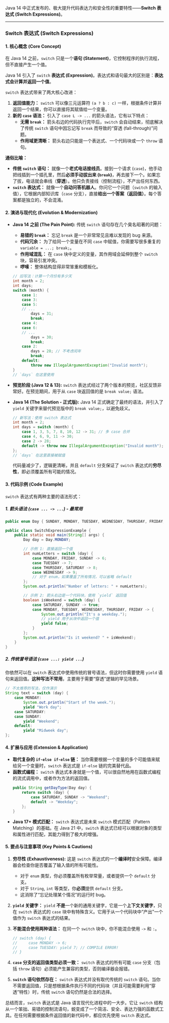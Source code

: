Java 14 中正式发布的、极大提升代码表达力和安全性的重要特性——**Switch 表达式 (Switch Expressions)**。

---

### Switch 表达式 (Switch Expressions)

#### 1. 核心概念 (Core Concept)

在 Java 14 之前，`switch` 只是一个**语句 (Statement)**，它控制程序的执行流程，但不直接产生一个值。

Java 14 引入了 `switch` **表达式 (Expression)**。表达式和语句最大的区别是：**表达式会计算并返回一个值**。

`switch` 表达式带来了两大核心改进：

1.  **返回值能力：** `switch` 可以像三元运算符 `(a ? b : c)` 一样，根据条件计算并返回一个结果，你可以直接将其赋值给一个变量。
2.  **新的 `case` 语法：** 引入了 `case L -> ...` 的箭头语法，它有以下特点：
    *   **无需 `break`：** 箭头右边的代码执行完毕后，`switch` 会自动结束，彻底解决了传统 `switch` 语句中因忘记写 `break` 而导致的“穿透 (fall-through)”问题。
    *   **作用域更清晰：** 箭头右边只能是一个表达式、一个代码块或一个 `throw` 语句。

**通俗比喻：**
*   **传统 `switch` 语句：** 就像一个**老式电话接线员**。接到一个请求 (`case`)，他手动把线插到一个插孔里，然后**必须手动拔出来 (`break`)**，再去接下一个。如果忘了拔，电话就会串线（**穿透**）。他只负责接线（控制流程），不产出任何东西。
*   **`switch` 表达式：** 就像一个**自动问答机器人**。你问它一个问题（`switch` 的输入值），它根据内部知识库（`case` 分支），直接**给出一个答案（返回值）**。每个答案都是独立的，不会混淆。

#### 2. 演进与现代化 (Evolution & Modernization)

*   **Java 14 之前 (The Pain Point):**
    传统 `switch` 语句存在几个臭名昭著的问题：
    *   **易错的 `break`：** 忘记 `break` 是一个非常常见且难以发现的 bug 来源。
    *   **代码冗余：** 为了给同一个变量在不同 `case` 中赋值，你需要写很多重复的 `variable = ...; break;`。
    *   **作用域混乱：** 在 `case` 块中定义的变量，其作用域会延伸到整个 `switch` 块，容易引发冲突。
    *   **啰嗦：** 整体结构显得非常笨重和模板化。

    ```java
    // 旧写法：计算一个月份有多少天
    int month = 2;
    int days;
    switch (month) {
        case 1:
        case 3:
        case 5:
        // ...
            days = 31;
            break;
        case 4:
        case 6:
        // ...
            days = 30;
            break;
        case 2:
            days = 28; // 不考虑闰年
            break;
        default:
            throw new IllegalArgumentException("Invalid month");
    }
    // `days` 在这里使用
    ```

*   **预览阶段 (Java 12 & 13):**
    `switch` 表达式经过了两个版本的预览，社区反馈非常好。在预览期间，用于从 `case` 块返回值的是 `break value;` 语法。

*   **Java 14 (The Solution - 正式版):**
    Java 14 正式确定了最终的语法，并引入了 `yield` 关键字来替代预览版中的 `break value;`，以避免歧义。

    ```java
    // 新写法：使用 switch 表达式
    int month = 2;
    int days = switch (month) {
        case 1, 3, 5, 7, 8, 10, 12 -> 31; // 多 case 合并
        case 4, 6, 9, 11 -> 30;
        case 2 -> 28;
        default -> throw new IllegalArgumentException("Invalid month");
    };
    // `days` 在这里直接被赋值
    ```
    代码量减少了，逻辑更清晰，并且 `default` 分支保证了 `switch` 表达式的**穷尽性**，即必须覆盖所有可能的情况。

#### 3. 代码示例 (Code Example)

`switch` 表达式有两种主要的语法形式：

##### **1. 箭头语法 (`case ... -> ...`) - 最常用**

```java
public enum Day { SUNDAY, MONDAY, TUESDAY, WEDNESDAY, THURSDAY, FRIDAY, SATURDAY }

public class SwitchExpressionExample {
    public static void main(String[] args) {
        Day day = Day.MONDAY;

        // 示例 1: 直接返回一个值
        int numLetters = switch (day) {
            case MONDAY, FRIDAY, SUNDAY -> 6;
            case TUESDAY -> 7;
            case THURSDAY, SATURDAY -> 8;
            case WEDNESDAY -> 9;
            // 对于 enum，如果覆盖了所有情况，可以省略 default
        };
        System.out.println("Number of letters: " + numLetters);

        // 示例 2: 箭头右边是一个代码块，使用 `yield` 返回值
        boolean isWeekend = switch (day) {
            case SATURDAY, SUNDAY -> true;
            case MONDAY, TUESDAY, WEDNESDAY, THURSDAY, FRIDAY -> {
                System.out.println("It's a weekday.");
                // yield 用于从块中返回一个值
                yield false;
            }
        };
        System.out.println("Is it weekend? " + isWeekend);
    }
}
```

##### **2. 传统冒号语法 (`case ...: yield ...`)**

你依然可以在 `switch` 表达式中使用传统的冒号语法，但这时你需要使用 `yield` 语句来返回值。**这种写法不常用**，主要用于需要“穿透”逻辑的罕见场景。

```java
// 不太推荐的写法，仅作演示
String text = switch (day) {
    case MONDAY:
        System.out.println("Start of the week.");
        yield "Work day";
    case SATURDAY:
    case SUNDAY:
        yield "Weekend";
    default:
        yield "Midweek day";
};
```

#### 4. 扩展与应用 (Extension & Application)

*   **取代复杂的 `if-else if-else` 链：** 当你需要根据一个变量的多个可能值来赋给另一个变量时，`switch` 表达式是 `if-else` 链的完美替代品。
*   **函数式编程：** `switch` 表达式本身就是一个值，可以很自然地用在函数式编程的流式调用中，或者作为方法的返回值。
    ```java
    public String getDayType(Day day) {
        return switch (day) {
            case SATURDAY, SUNDAY -> "Weekend";
            default -> "Weekday";
        };
    }
    ```
*   **Java 17+ 模式匹配：** `switch` 表达式是未来 `switch` 模式匹配（Pattern Matching）的基础。在 Java 21 中，`switch` 表达式已经可以根据对象的类型和属性进行匹配，其能力得到了极大的增强。

#### 5. 要点与注意事项 (Key Points & Cautions)

1.  **穷尽性 (Exhaustiveness):** 这是 `switch` 表达式的一个**编译时**安全保障。编译器会检查你是否覆盖了输入值的所有可能性。
    *   对于 `enum` 类型，你必须覆盖所有枚举常量，或者提供一个 `default` 分支。
    *   对于 `String`, `int` 等类型，你**必须**提供 `default` 分支。
    *   这消除了“忘记处理某个情况”的运行时 bug。

2.  **`yield` 关键字：** `yield` **不是**一个新的通用关键字，它是一个**上下文关键字**，只在 `switch` 表达式的 `case` 块中有特殊含义。它用于从一个代码块中“产出”一个值作为 `switch` 表达式的结果。

3.  **不能混合使用两种语法：** 在同一个 `switch` 块中，你不能混合使用 `->` 和 `:`。
    ```java
    // switch (day) {
    //     case MONDAY -> 6;
    //     case TUESDAY: yield 7; // COMPILE ERROR!
    // }
    ```

4.  **`case` 分支的返回值类型必须一致：** `switch` 表达式的所有可能 `case` 分支（包括 `throw` 语句）必须能产生兼容的类型，否则编译器会报错。

5.  **`switch` 语句依然存在：** `switch` 表达式并没有取代传统的 `switch` 语句。当你不需要返回值，只是想根据条件执行不同的代码块（并且可能需要利用“穿透”特性）时，传统 `switch` 语句仍然是合法的选择。

总结而言，`switch` 表达式是 Java 语言现代化进程中的一大步。它让 `switch` 结构从一个笨拙、易错的控制流语句，蜕变成了一个简洁、安全、表达力强的函数式工具。在任何需要根据条件返回值的新代码中，都应优先使用 `switch` 表达式。